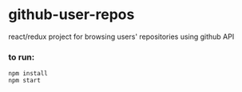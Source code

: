 # github-user-repos
react/redux project for browsing users' repositories using github API

### to run:
```
npm install
npm start
```

